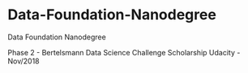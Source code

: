 # Data-Foundation-Nanodegree
Data Foundation Nanodegree

Phase 2 - Bertelsmann Data Science Challenge Scholarship Udacity - Nov/2018

